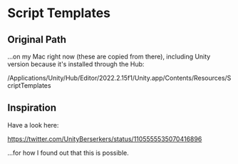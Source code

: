 # Script Templates

## Original Path

...on my Mac right now (these are copied from there), including Unity version because it's installed through the Hub:

/Applications/Unity/Hub/Editor/2022.2.15f1/Unity.app/Contents/Resources/ScriptTemplates

## Inspiration

Have a look here:

https://twitter.com/UnityBerserkers/status/1105555535070416896

...for how I found out that this is possible.
